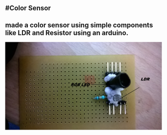 #Color Sensor
---
made a color sensor using simple components like LDR and Resistor using an arduino.
---
![module](WP_20160122_001.JPG)